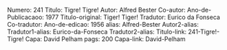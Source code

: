 Numero: 241
Titulo: Tigre! Tigre!
Autor: Alfred Bester
Co-autor: 
Ano-de-Publicacaoo: 1977
Titulo-original: Tiger! Tiger!
Tradutor: Eurico da Fonseca
Co-tradutor: 
Ano-de-edicao: 1956
alias: Alfred-Bester
Autor2-alias: 
Tradutor1-alias: Eurico-da-Fonseca
Tradutor2-alias: 
Titulo-link: 241-Tigre!-Tigre!
Capa: David Pelham
pags: 200
Capa-link: David-Pelham